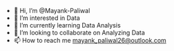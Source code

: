 - 👋 Hi, I’m @Mayank-Paliwal
- 👀 I’m interested in Data
- 🌱 I’m currently learning Data Analysis
- 💞️ I’m looking to collaborate on Analyzing Data
- 📫 How to reach me mayank_paliwal26@outlook.com

<!---
Mayank-Paliwal/Mayank-Paliwal is a ✨ special ✨ repository because its `README.md` (this file) appears on your GitHub profile.
You can click the Preview link to take a look at your changes.
--->
